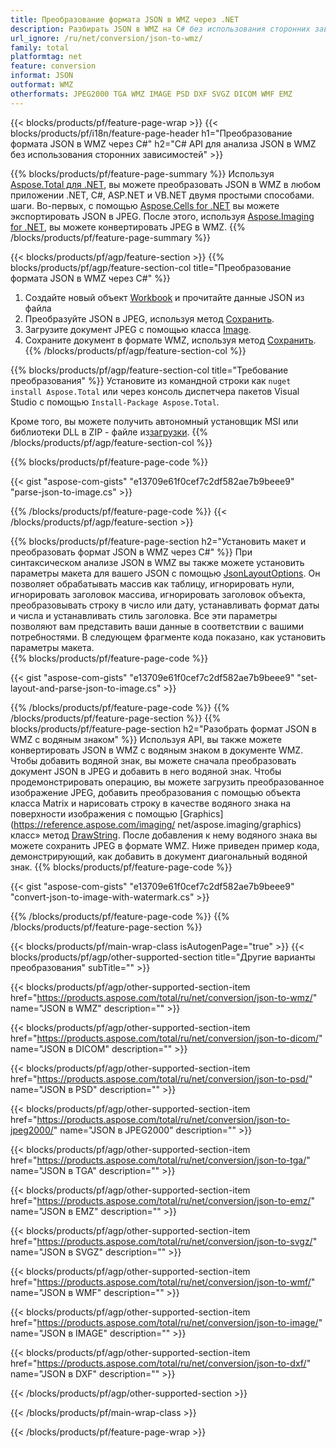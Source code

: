 ```yaml
---
title: Преобразование формата JSON в WMZ через .NET
description: Разбирать JSON в WMZ на C# без использования сторонних зависимостей
url_ignore: /ru/net/conversion/json-to-wmz/
family: total
platformtag: net
feature: conversion
informat: JSON
outformat: WMZ
otherformats: JPEG2000 TGA WMZ IMAGE PSD DXF SVGZ DICOM WMF EMZ
---
```

{{< blocks/products/pf/feature-page-wrap >}}
{{< blocks/products/pf/i18n/feature-page-header h1="Преобразование формата JSON в WMZ через C#" h2="C# API для анализа JSON в WMZ без использования сторонних зависимостей" >}}

{{% blocks/products/pf/feature-page-summary %}}
Используя [Aspose.Total для .NET](https://products.aspose.com/total/net/), вы можете преобразовать JSON в WMZ в любом приложении .NET, C#, ASP.NET и VB.NET двумя простыми способами. шаги. Во-первых, с помощью [Aspose.Cells for .NET](https://products.aspose.com/cells/net/) вы можете экспортировать JSON в JPEG. После этого, используя [Aspose.Imaging for .NET](https://products.aspose.com/imaging/net/), вы можете конвертировать JPEG в WMZ.
{{% /blocks/products/pf/feature-page-summary  %}}

{{< blocks/products/pf/agp/feature-section >}}
{{% blocks/products/pf/agp/feature-section-col title="Преобразование формата JSON в WMZ через C#" %}}
1. Создайте новый объект [Workbook](https://reference.aspose.com/cells/net/aspose.cells/workbook) и прочитайте данные JSON из файла
2. Преобразуйте JSON в JPEG, используя метод [Сохранить](https://reference.aspose.com/cells/net/aspose.cells.workbook/save/methods/4).
3. Загрузите документ JPEG с помощью класса [Image](https://reference.aspose.com/imaging/net/aspose.imaging/image).
4. Сохраните документ в формате WMZ, используя метод [Сохранить](https://reference.aspose.com/imaging/net/aspose.imaging.image/save/methods/4).
{{% /blocks/products/pf/agp/feature-section-col %}}

{{% blocks/products/pf/agp/feature-section-col title="Требование преобразования" %}}
Установите из командной строки как ```nuget install Aspose.Total``` или через консоль диспетчера пакетов Visual Studio с помощью ```Install-Package Aspose.Total```.

Кроме того, вы можете получить автономный установщик MSI или библиотеки DLL в ZIP - файле из[загрузки](https://downloads.aspose.com/total/net).
{{% /blocks/products/pf/agp/feature-section-col %}}

{{% blocks/products/pf/feature-page-code %}}

{{< gist "aspose-com-gists" "e13709e61f0cef7c2df582ae7b9beee9" "parse-json-to-image.cs" >}}


{{% /blocks/products/pf/feature-page-code %}}
{{< /blocks/products/pf/agp/feature-section >}}

{{% blocks/products/pf/feature-page-section  h2="Установить макет и преобразовать формат JSON в WMZ через С#" %}}
При синтаксическом анализе JSON в WMZ вы также можете установить параметры макета для вашего JSON с помощью [JsonLayoutOptions](https://reference.aspose.com/cells/net/aspose.cells.utility/jsonlayoutoptions). Он позволяет обрабатывать массив как таблицу, игнорировать нули, игнорировать заголовок массива, игнорировать заголовок объекта, преобразовывать строку в число или дату, устанавливать формат даты и числа и устанавливать стиль заголовка. Все эти параметры позволяют вам представить ваши данные в соответствии с вашими потребностями. В следующем фрагменте кода показано, как установить параметры макета.  
{{% blocks/products/pf/feature-page-code %}}

{{< gist "aspose-com-gists" "e13709e61f0cef7c2df582ae7b9beee9" "set-layout-and-parse-json-to-image.cs" >}}

{{% /blocks/products/pf/feature-page-code  %}}
{{% /blocks/products/pf/feature-page-section %}}
{{% blocks/products/pf/feature-page-section  h2="Разобрать формат JSON в WMZ с водяным знаком" %}}
Используя API, вы также можете конвертировать JSON в WMZ с водяным знаком в документе WMZ. Чтобы добавить водяной знак, вы можете сначала преобразовать документ JSON в JPEG и добавить в него водяной знак. Чтобы продемонстрировать операцию, вы можете загрузить преобразованное изображение JPEG, добавить преобразования с помощью объекта класса Matrix и нарисовать строку в качестве водяного знака на поверхности изображения с помощью [Graphics](https://reference.aspose.com/imaging/ net/aspose.imaging/graphics) класс» метод [DrawString](https://reference.aspose.com/imaging/net/aspose.imaging/graphics/methods/drawstring). После добавления к нему водяного знака вы можете сохранить JPEG в формате WMZ. Ниже приведен пример кода, демонстрирующий, как добавить в документ диагональный водяной знак. 
{{% blocks/products/pf/feature-page-code %}}

{{< gist "aspose-com-gists" "e13709e61f0cef7c2df582ae7b9beee9" "convert-json-to-image-with-watermark.cs" >}}

{{% /blocks/products/pf/feature-page-code  %}}
{{% /blocks/products/pf/feature-page-section %}}

{{< blocks/products/pf/main-wrap-class isAutogenPage="true" >}}
{{< blocks/products/pf/agp/other-supported-section title="Другие варианты преобразования" subTitle="" >}}

{{< blocks/products/pf/agp/other-supported-section-item href="https://products.aspose.com/total/ru/net/conversion/json-to-wmz/" name="JSON в WMZ" description="" >}}

{{< blocks/products/pf/agp/other-supported-section-item href="https://products.aspose.com/total/ru/net/conversion/json-to-dicom/" name="JSON в DICOM" description="" >}}

{{< blocks/products/pf/agp/other-supported-section-item href="https://products.aspose.com/total/ru/net/conversion/json-to-psd/" name="JSON в PSD" description="" >}}

{{< blocks/products/pf/agp/other-supported-section-item href="https://products.aspose.com/total/ru/net/conversion/json-to-jpeg2000/" name="JSON в JPEG2000" description="" >}}

{{< blocks/products/pf/agp/other-supported-section-item href="https://products.aspose.com/total/ru/net/conversion/json-to-tga/" name="JSON в TGA" description="" >}}

{{< blocks/products/pf/agp/other-supported-section-item href="https://products.aspose.com/total/ru/net/conversion/json-to-emz/" name="JSON в EMZ" description="" >}}

{{< blocks/products/pf/agp/other-supported-section-item href="https://products.aspose.com/total/ru/net/conversion/json-to-svgz/" name="JSON в SVGZ" description="" >}}

{{< blocks/products/pf/agp/other-supported-section-item href="https://products.aspose.com/total/ru/net/conversion/json-to-wmf/" name="JSON в WMF" description="" >}}

{{< blocks/products/pf/agp/other-supported-section-item href="https://products.aspose.com/total/ru/net/conversion/json-to-image/" name="JSON в IMAGE" description="" >}}

{{< blocks/products/pf/agp/other-supported-section-item href="https://products.aspose.com/total/ru/net/conversion/json-to-dxf/" name="JSON в DXF" description="" >}}



{{< /blocks/products/pf/agp/other-supported-section >}}

{{< /blocks/products/pf/main-wrap-class >}}

{{< /blocks/products/pf/feature-page-wrap >}}